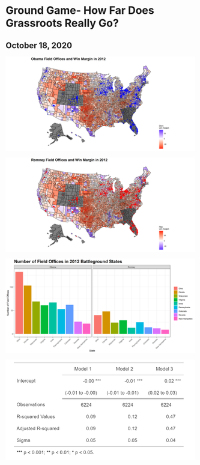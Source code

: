 # Ground Game- How Far Does Grassroots Really Go?

## October 18, 2020

![](../figures/ob12plot.png)

![](../figures/ro12plot.png)

![](../figures/battlefoplot.png)

![](../figures/fofxtable.png)

